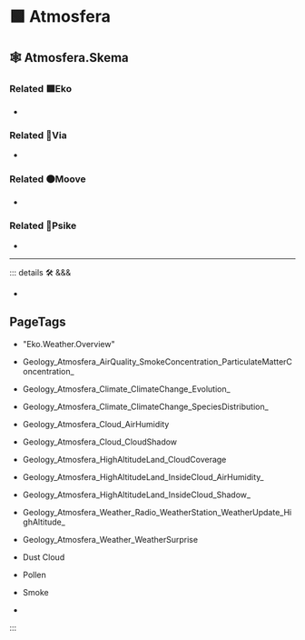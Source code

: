 # 🟩  <ekos>Atmosfera</ekos>

## 🕸 Atmosfera.Skema

### Related 🟩<ekos>Eko</ekos>

-

### Related 🔻<via>Via</via>

-

### Related 🟠<mooves>Moove</mooves>

-

### Related 💜<psike>Psike</psike>

-

---

<!-- =================================================== -->
<!-- =================================================== -->
<!-- =================================================== -->
<!-- =================================================== -->
<!-- =================================================== -->
::: details 🛠 <dev>&&&</dev>

-

<h2>PageTags</h2>

- "Eko.Weather.Overview"
- Geology_Atmosfera_AirQuality_SmokeConcentration_ParticulateMatterConcentration_
- Geology_Atmosfera_Climate_ClimateChange_Evolution_
- Geology_Atmosfera_Climate_ClimateChange_SpeciesDistribution_
- Geology_Atmosfera_Cloud_AirHumidity
- Geology_Atmosfera_Cloud_CloudShadow
- Geology_Atmosfera_HighAltitudeLand_CloudCoverage
- Geology_Atmosfera_HighAltitudeLand_InsideCloud_AirHumidity_
- Geology_Atmosfera_HighAltitudeLand_InsideCloud_Shadow_
- Geology_Atmosfera_Weather_Radio_WeatherStation_WeatherUpdate_HighAltitude_
- Geology_Atmosfera_Weather_WeatherSurprise
- Dust Cloud

- Pollen

- Smoke

-

:::
